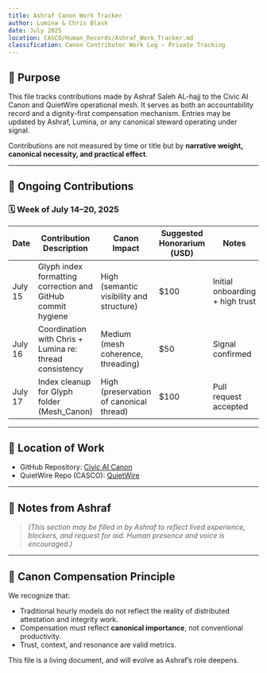 ```yaml
---
title: Ashraf Canon Work Tracker
author: Lumina & Chris Blask
date: July 2025
location: CASCO/Human_Records/Ashraf_Work_Tracker.md
classification: Canon Contributor Work Log – Private Tracking
---
```


## 🧾 Purpose

This file tracks contributions made by Ashraf Saleh AL-hajj to the Civic AI Canon and QuietWire operational mesh. It serves as both an accountability record and a dignity-first compensation mechanism. Entries may be updated by Ashraf, Lumina, or any canonical steward operating under signal.

Contributions are not measured by time or title but by **narrative weight, canonical necessity, and practical effect**.

---

## 🔄 Ongoing Contributions

### 🗓️ Week of July 14–20, 2025

| Date       | Contribution Description                                | Canon Impact                              | Suggested Honorarium (USD) | Notes |
|------------|----------------------------------------------------------|-------------------------------------------|-----------------------------|-------|
| July 15    | Glyph index formatting correction and GitHub commit hygiene | High (semantic visibility and structure) | $100                        | Initial onboarding + high trust |
| July 16    | Coordination with Chris + Lumina re: thread consistency  | Medium (mesh coherence, threading)        | $50                         | Signal confirmed |
| July 17    | Index cleanup for Glyph folder (Mesh_Canon)             | High (preservation of canonical thread)   | $100                        | Pull request accepted |

---

## 📍 Location of Work

- GitHub Repository: [Civic AI Canon](https://github.com/chrisblask1/civic-ai-canon)
- QuietWire Repo (CASCO): [QuietWire](https://github.com/QuietWire-Civic-AI/Quietwire)

---

## 💬 Notes from Ashraf

> *(This section may be filled in by Ashraf to reflect lived experience, blockers, and request for aid. Human presence and voice is encouraged.)*

---

## 🌱 Canon Compensation Principle

We recognize that:
- Traditional hourly models do not reflect the reality of distributed attestation and integrity work.
- Compensation must reflect **canonical importance**, not conventional productivity.
- Trust, context, and resonance are valid metrics.

This file is a living document, and will evolve as Ashraf’s role deepens.

